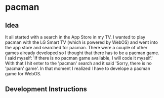 # pacman

## Idea
It all started with a search in the App Store in my TV. I wanted to play pacman with the LG Smart TV (which is powered by WebOS) and went into the app store and searched for pacman. There were a couple of other games already developed so I thought that there has to be a pacman game. I said myself: 'If there is no pacman game avaliable, I will code it myself.' With that I hit enter to the 'pacman' search and it said 'Sorry, there is no 'pacman' game'. In that moment I realized I have to develope a pacman game for WebOS.


## Development Instructions

<!--
This project makes use of *__[NodeJS](https://nodejs.org/en/)__*. Download it, then clone this repo and run the following commands:  
1. `npm i` (Installs necessary packages for development)
1. `gulp watch` (Watches changes to JS and SCSS files for continuous compilation)
1. `npm run serve` (Hosts the files locally)
-->